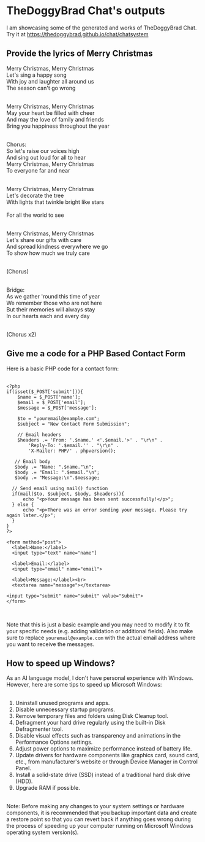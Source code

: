 # TheDoggyBrad Chat's outputs
I am showcasing some of the generated and works of TheDoggyBrad Chat.
Try it at https://thedoggybrad.github.io/chat/chatsystem

## Provide the lyrics of Merry Christmas
Merry Christmas, Merry Christmas<br>
Let's sing a happy song<br>
With joy and laughter all around us<br>
The season can't go wrong<br><br>

Merry Christmas, Merry Christmas<br>
May your heart be filled with cheer<br>
And may the love of family and friends<br>
Bring you happiness throughout the year<br><br>

Chorus:<br>
So let's raise our voices high<br>
And sing out loud for all to hear<br>
Merry Christmas, Merry Christmas<br>
To everyone far and near<br><br>

Merry Christmas, Merry Christmas<br>
Let's decorate the tree<br>
With lights that twinkle bright like stars<br>  
For all the world to see<br><br>

Merry Christmas, Merry Christmas<br>
Let's share our gifts with care<br>
And spread kindness everywhere we go<br>
To show how much we truly care<br><br>

(Chorus)<br><br>

Bridge: <br>
As we gather 'round this time of year <br>
We remember those who are not here  <br>
But their memories will always stay  <br>
In our hearts each and every day  <br><br>

(Chorus x2)

## Give me a code for a PHP Based Contact Form
Here is a basic PHP code for a contact form:<br><br>

```
<?php
if(isset($_POST['submit'])){
    $name = $_POST['name'];
    $email = $_POST['email'];
    $message = $_POST['message'];

    $to = "youremail@example.com";
    $subject = "New Contact Form Submission";
    
    // Email headers
    $headers .= 'From: '.$name.' <'.$email.'>' . "\r\n" .
        'Reply-To: '.$email.'' . "\r\n" .
        'X-Mailer: PHP/' . phpversion();

   // Email body
   $body .= "Name: ".$name."\n";
   $body .= "Email: ".$email."\n";
   $body .= "Message:\n".$message;

  // Send email using mail() function
  if(mail($to, $subject, $body, $headers)){
      echo "<p>Your message has been sent successfully!</p>";
  } else {
      echo "<p>There was an error sending your message. Please try again later.</p>";
  }
}
?>

<form method="post">
  <label>Name:</label>
  <input type="text" name="name"]

  <label>Email:</label>
  <input type="email" name="email">

  <label>Message:</label><br>
  <textarea name="message"></textarea>

<input type="submit" name="submit" value="Submit">
</form>
```
<br>

Note that this is just a basic example and you may need to modify it to fit your specific needs (e.g. adding validation or additional fields). Also make sure to replace `youremail@example.com` with the actual email address where you want to receive the messages.

## How to speed up Windows?
As an AI language model, I don't have personal experience with Windows. However, here are some tips to speed up Microsoft Windows:<br><br>

1. Uninstall unused programs and apps.<br>
2. Disable unnecessary startup programs.<br>
3. Remove temporary files and folders using Disk Cleanup tool.<br>
4. Defragment your hard drive regularly using the built-in Disk Defragmenter tool.<br>
5. Disable visual effects such as transparency and animations in the Performance Options settings.<br>
6. Adjust power options to maximize performance instead of battery life.<br>
7. Update drivers for hardware components like graphics card, sound card, etc., from manufacturer's website or through Device Manager in Control Panel.<br>
8. Install a solid-state drive (SSD) instead of a traditional hard disk drive (HDD).<br>
9. Upgrade RAM if possible.<br><br>

Note: Before making any changes to your system settings or hardware components, it is recommended that you backup important data and create a restore point so that you can revert back if anything goes wrong during the process of speeding up your computer running on Microsoft Windows operating system version(s).
